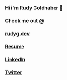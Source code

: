 ### Hi i'm Rudy Goldhaber 👋

### Check me out @

### [rudyg.dev](https://rudyg.dev)

### [Resume](https://www.rudyg.dev/static/media/Rudy%20Goldhaber%20CV.ff80603f.pdf)

### [LinkedIn](https://linkedin.com/in/rudy-goldhaber)

### [Twitter](https://twitter.com/SyriiAdvent)

<!--
**SyriiAdvent/syriiadvent** is a ✨ _special_ ✨ repository because its `README.md` (this file) appears on your GitHub profile.
